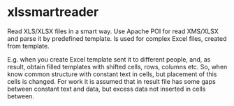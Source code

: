 # xlssmartreader

Read XLS/XLSX files in a smart way. Use Apache POI for read XMS/XLSX and parse it by predefined template.
Is used for complex Excel files, created from template.

E.g. when you create Excel template sent it to different people, and, as result, obtain filled templates with shifted cells, rows, columns etc. 
So, when know common structure with constant text in cells, but placement of this cells is changed.
For work it is assumed that in result file has some gaps between constant text and data, but excess data not inserted in cells between.
